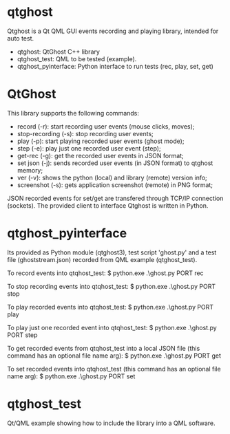# qtghost
Qtghost is a Qt QML GUI events recording and playing library, intended for auto test.

- qtghost: QtGhost C++ library
- qtghost_test: QML to be tested (example).
- qtghost_pyinterface: Python interface to run tests (rec, play, set, get)

# QtGhost
This library supports the following commands:
- record (-r): start recording user events (mouse clicks, moves);
- stop-recording (-s): stop recording user events;
- play (-p): start playing recorded user events (ghost mode);
- step (-e): play just one recorded user event (step);
- get-rec (-g): get the recorded user events in JSON format;
- set json (-j): sends recorded user events (in JSON format) to qtghost memory;
- ver (-v): shows the python (local) and library (remote) version info;
- screenshot (-s): gets application screenshot (remote) in PNG format;

JSON recorded events for set/get are transfered through TCP/IP connection (sockets).
The provided client to interface Qtghost is written in Python.


# qtghost_pyinterface
Its provided as Python module (qtghost3), test script 'ghost.py' and a test file (ghoststream.json) recorded from QML example (qtghost_test).

To record events into qtqhost_test:
$ python.exe .\ghost.py PORT rec

To stop recording events into qtqhost_test:
$ python.exe .\ghost.py PORT stop

To play recorded events into qtqhost_test:
$ python.exe .\ghost.py PORT play

To play just one recorded event into qtqhost_test:
$ python.exe .\ghost.py PORT step

To get recorded events from qtqhost_test into a local JSON file (this command has an optional file name arg):
$ python.exe .\ghost.py PORT get

To set recorded events into qtqhost_test (this command has an optional file name arg):
$ python.exe .\ghost.py PORT set


# qtghost_test
Qt/QML example showing how to include the library into a QML software.
